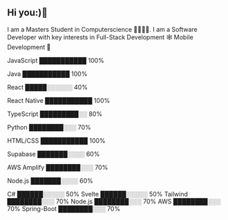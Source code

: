 ## Hi you:)👋
I am a Masters Student in Computerscience 🥸👨🏾‍💻. I am a Software Developer with key interests in Full-Stack Development 🕸 Mobile Development 📲

  


JavaScript   ███████████   100%

Java         ███████████   100%

React        █████░░░░░░   40%

React Native ███████████   100%

TypeScript   █████████░░   80%

Python       ████████░░░   70%

HTML/CSS     ███████████   100%

Supabase     ███████░░░░   60%

AWS Amplify  ████████░░░   70%

Node.js      ███████░░░░   60%

C#           ██████░░░░░   50%
Svelte       ██████░░░░░   50%
Tailwind     ████████░░░   70%
Node.js      ████████░░░   70%
AWS          ████████░░░   70%
Spring-Boot  ████████░░░   70%
<!--
**IbrahimAbduqani/IbrahimAbduqani** is a ✨ _special_ ✨ repository because its `README.md` (this file) appears on your GitHub profile.

Here are some ideas to get you started:

- 🔭 I’m currently working on ...
- 🌱 I’m currently learning ...
- 👯 I’m looking to collaborate on ...
- 🤔 I’m looking for help with ...
- 💬 Ask me about ...
- 📫 How to reach me: ...
- 😄 Pronouns: ...
- ⚡ Fun fact: ...
-->
